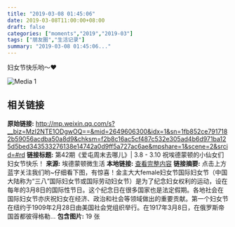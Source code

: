 ```yaml
---
title: "2019-03-08 01:45:06"
date: 2019-03-08T11:00:00+08:00
draft: false
categories: ["moments","2019","2019-03"]
tags: ["朋友圈","生活记录"]
summary: "2019-03-08 01:45:06..."
---
```


妇女节快乐哟～❤️

![Media 1](/Moments/photos/2019-03-08/201903080145060.jpg)

## 相关链接

**原始链接:** http://mp.weixin.qq.com/s?__biz=MzI2NTE1ODgwOQ==&mid=2649606300&idx=1&sn=1fb852ce7917182b59056acdba50a8d9&chksm=f2b8c16ac5cf487c532e305ad4b6d971ba125d5bed343533276138e14742a0d9ff5a727ac6ae&mpshare=1&scene=2&srcid=#rd
**链接标题:** 第42期《爱屯周末去哪儿》| 3.8 - 3.10 祝埃德蒙顿的小仙女们妇女节快乐！
**来源:** 埃德蒙顿微生活
**本地链接:** [查看完整内容](/link_content/2019/03/2019-03-08-1/link_content/)
**链接摘要:** 点击上方蓝字关注我们哟~仔细看下图，有惊喜！金主大大female妇女节国际妇女节（中国大陆称为“三八”国际妇女节或国际劳动妇女节）是为了纪念妇女权利的运动，设在每年的3月8日的国际性节日。这个纪念日在很多国家也是法定假期。各地社会在国际妇女节亦庆祝妇女在经济、政治和社会等领域做出的重要贡献。第一个妇女节在纽约于1909年2月28日由美国社会党组织举行。在1917年3月8日，在俄罗斯帝国首都彼得格勒...
**包含图片:** 19 张

